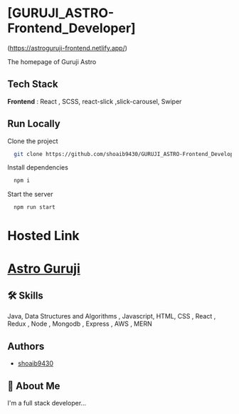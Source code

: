 # [GURUJI_ASTRO-Frontend_Developer]
(https://astroguruji-frontend.netlify.app/)

The homepage of Guruji Astro

## Tech Stack
**Frontend** : React , SCSS, react-slick ,slick-carousel, Swiper

## Run Locally

Clone the project

```bash
  git clone https://github.com/shoaib9430/GURUJI_ASTRO-Frontend_Developer
```

Install dependencies

```bash
  npm i
```

Start the server

```bash
  npm run start
```

# Hosted Link 

  # [Astro Guruji](https://astroguruji-frontend.netlify.app/)



## 🛠 Skills
Java, Data Structures and Algorithms , Javascript, HTML, CSS , React , Redux , Node , Mongodb , Express , AWS , MERN


## Authors

- [shoaib9430](https://www.github.com/shoaib9430)

## 🚀 About Me
I'm a full stack developer...


